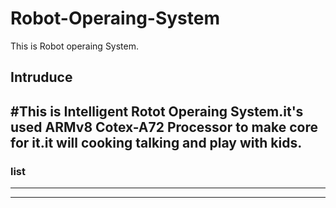 # Robot-Operaing-System
This is Robot operaing System.

## Intruduce

#This is Intelligent Rotot Operaing System.it's used ARMv8 Cotex-A72 Processor to make core for it.it will cooking talking and play with kids.
-------------------------
### list
-------------------------
---
